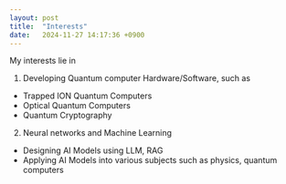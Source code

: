 ```yaml
---
layout: post
title:  "Interests"
date:   2024-11-27 14:17:36 +0900
---
```

My interests lie in
1. Developing Quantum computer Hardware/Software, such as
- Trapped ION Quantum Computers
- Optical Quantum Computers
- Quantum Cryptography
2. Neural networks and Machine Learning
- Designing AI Models using LLM, RAG
- Applying AI Models into various subjects such as physics, quantum computers
